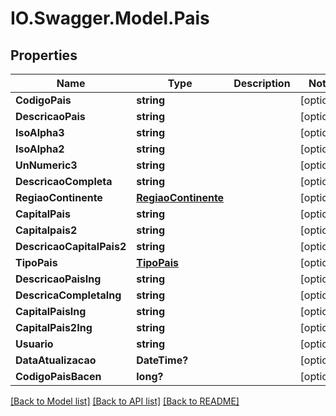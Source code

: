 # IO.Swagger.Model.Pais
## Properties

Name | Type | Description | Notes
------------ | ------------- | ------------- | -------------
**CodigoPais** | **string** |  | [optional] 
**DescricaoPais** | **string** |  | [optional] 
**IsoAlpha3** | **string** |  | [optional] 
**IsoAlpha2** | **string** |  | [optional] 
**UnNumeric3** | **string** |  | [optional] 
**DescricaoCompleta** | **string** |  | [optional] 
**RegiaoContinente** | [**RegiaoContinente**](RegiaoContinente.md) |  | [optional] 
**CapitalPais** | **string** |  | [optional] 
**Capitalpais2** | **string** |  | [optional] 
**DescricaoCapitalPais2** | **string** |  | [optional] 
**TipoPais** | [**TipoPais**](TipoPais.md) |  | [optional] 
**DescricaoPaisIng** | **string** |  | [optional] 
**DescricaCompletaIng** | **string** |  | [optional] 
**CapitalPaisIng** | **string** |  | [optional] 
**CapitalPais2Ing** | **string** |  | [optional] 
**Usuario** | **string** |  | [optional] 
**DataAtualizacao** | **DateTime?** |  | [optional] 
**CodigoPaisBacen** | **long?** |  | [optional] 

[[Back to Model list]](../README.md#documentation-for-models) [[Back to API list]](../README.md#documentation-for-api-endpoints) [[Back to README]](../README.md)

